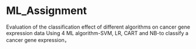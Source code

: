 # ML_Assignment
Evaluation of the classification effect of different algorithms on cancer gene expression data
Using 4 ML algorithm-SVM, LR, CART and NB-to classify a cancer gene expression，
